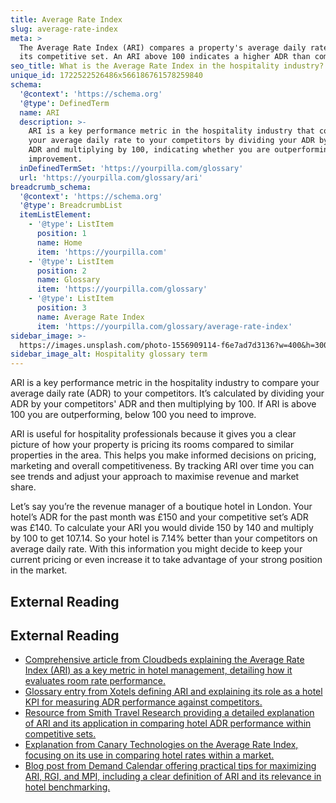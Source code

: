 ```yaml
---
title: Average Rate Index
slug: average-rate-index
meta: >
  The Average Rate Index (ARI) compares a property's average daily rate (ADR) to
  its competitive set. An ARI above 100 indicates a higher ADR than competitors.
seo_title: What is the Average Rate Index in the hospitality industry?
unique_id: 1722522526486x566186761578259840
schema:
  '@context': 'https://schema.org'
  '@type': DefinedTerm
  name: ARI
  description: >-
    ARI is a key performance metric in the hospitality industry that compares
    your average daily rate to your competitors by dividing your ADR by their
    ADR and multiplying by 100, indicating whether you are outperforming or need
    improvement.
  inDefinedTermSet: 'https://yourpilla.com/glossary'
  url: 'https://yourpilla.com/glossary/ari'
breadcrumb_schema:
  '@context': 'https://schema.org'
  '@type': BreadcrumbList
  itemListElement:
    - '@type': ListItem
      position: 1
      name: Home
      item: 'https://yourpilla.com'
    - '@type': ListItem
      position: 2
      name: Glossary
      item: 'https://yourpilla.com/glossary'
    - '@type': ListItem
      position: 3
      name: Average Rate Index
      item: 'https://yourpilla.com/glossary/average-rate-index'
sidebar_image: >-
  https://images.unsplash.com/photo-1556909114-f6e7ad7d3136?w=400&h=300&fit=crop&auto=format
sidebar_image_alt: Hospitality glossary term
---
```


ARI is a key performance metric in the hospitality industry to compare your average daily rate (ADR) to your competitors. It’s calculated by dividing your ADR by your competitors' ADR and then multiplying by 100. If ARI is above 100 you are outperforming, below 100 you need to improve.

ARI is useful for hospitality professionals because it gives you a clear picture of how your property is pricing its rooms compared to similar properties in the area. This helps you make informed decisions on pricing, marketing and overall competitiveness. By tracking ARI over time you can see trends and adjust your approach to maximise revenue and market share.

Let’s say you’re the revenue manager of a boutique hotel in London. Your hotel’s ADR for the past month was £150 and your competitive set’s ADR was £140. To calculate your ARI you would divide 150 by 140 and multiply by 100 to get 107.14. So your hotel is 7.14% better than your competitors on average daily rate. With this information you might decide to keep your current pricing or even increase it to take advantage of your strong position in the market.

## External Reading



## External Reading

*   [Comprehensive article from Cloudbeds explaining the Average Rate Index (ARI) as a key metric in hotel management, detailing how it evaluates room rate performance.](https://www.cloudbeds.com/articles/average-rate-index/)
*   [Glossary entry from Xotels defining ARI and explaining its role as a hotel KPI for measuring ADR performance against competitors.](https://www.xotels.com/en/glossary/ari-average-rate-index)
*   [Resource from Smith Travel Research providing a detailed explanation of ARI and its application in comparing hotel ADR performance within competitive sets.](https://str.com/resourcesglossary/average-rate-index-ari)
*   [Explanation from Canary Technologies on the Average Rate Index, focusing on its use in comparing hotel rates within a market.](https://www.canarytechnologies.com/hotel-terminology/ari)
*   [Blog post from Demand Calendar offering practical tips for maximizing ARI, RGI, and MPI, including a clear definition of ARI and its relevance in hotel benchmarking.](https://www.demandcalendar.com/blog/hotel-benchmarking-practical-tips-for-maximizing-rgi-ari-and-mpi)

